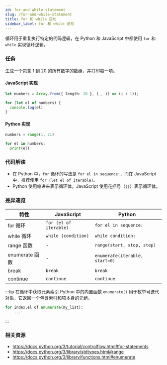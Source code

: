 ```yaml
---
id: for-and-while-statement
slug: /for-and-while-statement
title: for 和 while 语句
sidebar_label: for 和 while 语句
---
```


循环用于重复执行特定的代码逻辑，在 Python 和 JavaScript 中都使用 `for` 和 `while` 实现循环逻辑。

### 任务

生成一个包含 1 到 20 的所有数字的数组，并打印每一项。
#### JavaScript 实现
```typescript
let numbers = Array.from({ length: 20 }, (_, i) => (i + 1));

for (let el of numbers) {
  console.log(el)
}

```

#### Python 实现
```python
numbers = range(1, 21)

for el in numbers:
  print(el)
```

### 代码解读

- 在 Python 中，`for` 循环的写法是 `for el in sequence:`，而在 JavaScript 中，推荐使用 `for (let el of iterable)`。
- Python 使用缩进来表示循环体，JavaScript 使用花括号（`{}`）表示循环体。

### 差异速览
| 特性              | JavaScript                    | Python                              |
|--------------------|-------------------------------|-------------------------------------|
| for 循环         | `for (el of iterable)` | `for el in sequence:`                 |
| while 循环   | `while (condition)` | `while condition:` |
| range 函数   | -                             | `range(start, stop, step)`           |
| enumerate 函数 | -                           | `enumerate(iterable, start=0)`       |
| break       | `break`      | `break`      |
| continue    | `continue`   | `continue`   |

:::tip 在循环中获取元素索引
Python 中的内置函数 `enumerate()` 用于枚举可迭代对象，它返回一个包含索引和项本身的元组。
```python
for index,el of enumerate(my_list):
    ...
```
:::

### 相关资源

- https://docs.python.org/3/tutorial/controlflow.html#for-statements
- https://docs.python.org/3/library/stdtypes.html#range
- https://docs.python.org/3/library/functions.html#enumerate

